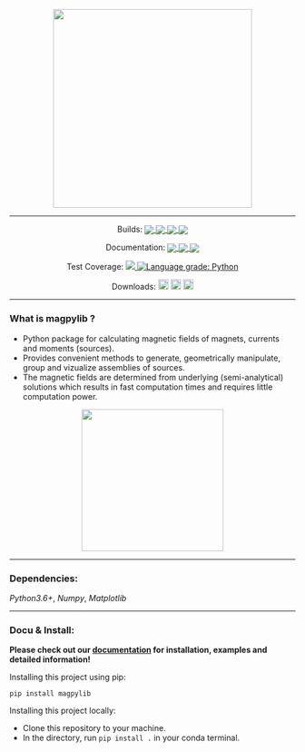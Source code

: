 
<p align="center"><img align="center" src=docs/_static/images/magpylib_flag.png height="350"><p>

---
<div>
<p align="center"> Builds: 
<a href="https://anaconda.org/conda-forge/magpylib">
<img align='center' src="https://anaconda.org/conda-forge/magpylib/badges/platforms.svg"> 
  </a>
<a href="https://dev.azure.com/magpylib/magpylib/_build/latest?definitionId=1&branchName=master"> <img align='center' src="https://dev.azure.com/magpylib/magpylib/_apis/build/status/magpylib.magpylib?branchName=master"> </a>
<a href="https://circleci.com/gh/magpylib/magpylib"> <img align='center' src="https://circleci.com/gh/magpylib/magpylib.svg?style=svg"> </a>
<a href="https://ci.appveyor.com/project/OrtnerMichael/magpylib/branch/master"> <img align='center' src="https://ci.appveyor.com/api/projects/status/0mka52e1tqnkgnx3/branch/master?svg=true"> </a>

</p>

<p align="center"> Documentation: 
<a href="https://magpylib.readthedocs.io/en/latest/"> <img align='center' src="https://readthedocs.org/projects/magpylib/badge/?version=latest"> </a>
<a href="https://www.gnu.org/licenses/agpl-3.0"> <img align='center' src="https://img.shields.io/badge/License-AGPL%20v3-blue.svg"> </a>
<a href="https://app.fossa.com/projects/git%2Bgithub.com%2Fmagpylib%2Fmagpylib?ref=badge_shield" alt="FOSSA Status"><img align='center' src="https://app.fossa.com/api/projects/git%2Bgithub.com%2Fmagpylib%2Fmagpylib.svg?type=shield"/></a>
</p>

<p align="center"> Test Coverage: 
<a href="https://codecov.io/gh/magpylib/magpylib">
  <img src="https://codecov.io/gh/magpylib/magpylib/branch/master/graph/badge.svg" />
  
</a>
<a href="https://lgtm.com/projects/g/magpylib/magpylib/context:python"><img alt="Language grade: Python" src="https://img.shields.io/lgtm/grade/python/g/magpylib/magpylib.svg?logo=lgtm&logoWidth=18"/></a>
</p>

<p align="center"> Downloads: 
<a href="https://pypi.org/project/magpylib/">
<img src="https://badge.fury.io/py/magpylib.svg" alt="PyPI version" height="18"></a>
<a href="https://anaconda.org/conda-forge/magpylib"><img src="https://anaconda.org/conda-forge/magpylib/badges/version.svg" alt="Conda Cloud" height="18"></a>
<a href="https://anaconda.org/conda-forge/magpylib"><img src="https://anaconda.org/conda-forge/magpylib/badges/installer/conda.svg" alt="Conda Cloud" height="18"></a>
</p>

</div>

---

### What is magpylib ?
- Python package for calculating magnetic fields of magnets, currents and
  moments (sources).
- Provides convenient methods to generate, geometrically manipulate, group
  and vizualize assemblies of sources.
- The magnetic fields are determined from underlying (semi-analytical)
  solutions which results in fast computation times and requires little
  computation power.

<p align="center">
    <img align='center' src=docs/_static/images/index/sourceFundamentals.png height="250">
</p>

---

### Dependencies: 
_Python3.6+_, _Numpy_, _Matplotlib_

---

### Docu & Install:

**Please check out our [documentation](https://magpylib.readthedocs.io/en/latest) for installation, examples and detailed information!**

Installing this project using pip:
  ```
  pip install magpylib
  ```

Installing this project locally:
- Clone this repository to your machine.
- In the directory, run `pip install .` in your conda terminal.




